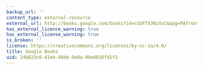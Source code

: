 ```yaml
---
backup_url: ''
content_type: external-resource
external_url: http://books.google.com/books?id=n1OFTXJNzVsC&&pg=PAfrontcover#v=onepage
has_external_licence_warning: true
has_external_license_warning: true
is_broken: ''
license: https://creativecommons.org/licenses/by-nc-sa/4.0/
title: Google Books
uid: 246823c6-41eb-40de-9a9a-99ed016fd1f1
---
```

